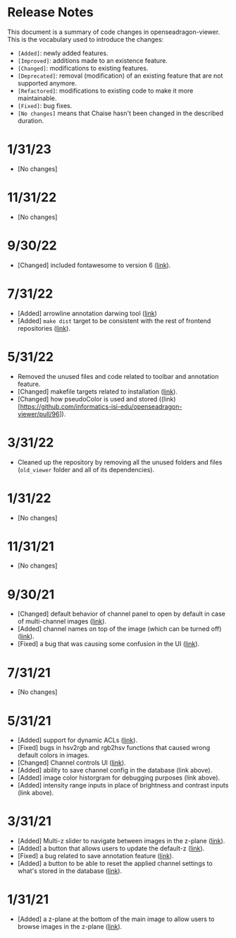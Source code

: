 # Release Notes

This document is a summary of code changes in openseadragon-viewer. This is the vocabulary used to introduce the changes:
  - `[Added]`: newly added features.
  - `[Improved]`: additions made to an existence feature.
  - `[Changed]`: modifications to existing features.
  - `[Deprecated]`: removal (modification) of an existing feature that are not supported anymore.
  - `[Refactored]`: modifications to existing code to make it more maintainable.
  - `[Fixed]`: bug fixes.
  - `[No changes]` means that Chaise hasn't been changed in the described duration.

# 1/31/23
- [No changes]

# 11/31/22
- [No changes]

# 9/30/22
- [Changed] included fontawesome to version 6 ([link](https://github.com/informatics-isi-edu/openseadragon-viewer/commit/08aa6d7ef9efdcdc29b7712d7c50c80a3ad32399)).

# 7/31/22
- [Added] arrowline annotation darwing tool ([link](https://github.com/informatics-isi-edu/openseadragon-viewer/pull/100))
- [Added] `make dist` target to be consistent with the rest of frontend repositories ([link](https://github.com/informatics-isi-edu/openseadragon-viewer/commit/71a0a2c6e949a071893fd4a91598006190c98ed1)).

# 5/31/22
- Removed the unused files and code related to toolbar and annotation feature.
- [Changed] makefile targets related to installation ([link](https://github.com/informatics-isi-edu/openseadragon-viewer/pull/97)).
- [Changed] how pseudoColor is used and stored ((link)[https://github.com/informatics-isi-edu/openseadragon-viewer/pull/96]).

# 3/31/22
- Cleaned up the repository by removing all the unused folders and files (`old_viewer` folder and all of its dependencies).

# 1/31/22
- [No changes]

# 11/31/21
- [No changes]

# 9/30/21
- [Changed] default behavior of channel panel to open by default in case of multi-channel images ([link](https://github.com/informatics-isi-edu/openseadragon-viewer/commit/268216b9938c0ca142441484a5e685e29453afe9)).
- [Added] channel names on top of the image (which can be turned off) ([link](https://github.com/informatics-isi-edu/openseadragon-viewer/pull/88)).
- [Fixed] a bug that was causing some confusion in the UI ([link](https://github.com/informatics-isi-edu/openseadragon-viewer/commit/008d5efc2267f8017a6a6704daf3ff2dda209508)).

# 7/31/21
- [No changes]

# 5/31/21
- [Added] support for dynamic ACLs ([link](https://github.com/informatics-isi-edu/openseadragon-viewer/pull/91)).
- [Fixed] bugs in hsv2rgb and rgb2hsv functions that caused wrong default colors in images.
- [Changed] Channel controls UI ([link](https://github.com/informatics-isi-edu/openseadragon-viewer/pull/78)).
- [Added] ability to save channel config in the database (link above).
- [Added] image color historgram for debugging purposes (link above).
- [Added] intensity range inputs in place of brightness and contrast inputs (link above).

# 3/31/21
- [Added] Multi-z slider to navigate between images in the z-plane ([link](https://github.com/informatics-isi-edu/openseadragon-viewer/pull/89)).
- [Added] a button that allows users to update the default-z ([link](https://github.com/informatics-isi-edu/openseadragon-viewer/pull/86)).
- [Fixed] a bug related to save annotation feature ([link](https://github.com/informatics-isi-edu/openseadragon-viewer/pull/77)).
- [Added] a button to be able to reset the applied channel settings to what's stored in the database ([link](https://github.com/informatics-isi-edu/openseadragon-viewer/pull/71)).

# 1/31/21

- [Added] a z-plane at the bottom of the main image to allow users to browse images in the z-plane ([link](https://github.com/informatics-isi-edu/openseadragon-viewer/pull/77)).
